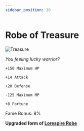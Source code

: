 ```yaml
---
sidebar_position: 10
---
```


# Robe of Treasure

![Treasure](https://vwiki.valorserver.com/api/item/picture/robe%20of%20treasure)

<i>You feeling lucky warrior?</i>

    +150 Maximum HP
    
    +14 Attack
    
    +20 Defense
    
    -125 Maximum MP
    
    +8 Fortune
    
Fame Bonus: 8%

**Upgraded form of [Lorespire Robe](https://wiki-test.valorserver.com/docs/items/armors/robes/ut/lorespire_robe/)**
